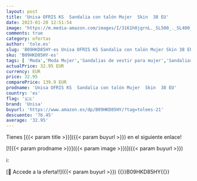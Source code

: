 ```yaml
---
layout: post
title: 'Unisa OFRIS KS  Sandalia con talón Mujer  Skin  38 EU'
date: 2023-01-20 12:51:54
image: 'https://m.media-amazon.com/images/I/3161h8jgrnL._SL500_._SL400_.jpg'
comments: true
category: ofertas
author: 'tole.es'
slug: 'B09HKD85HY-es Unisa OFRIS KS Sandalia con talón Mujer Skin 38 EU'
sku: 'B09HKD85HY-es'
tags: [ 'Moda','Moda Mujer','Sandalias de vestir para mujer','Sandalias y palas de mujer','Zapatos para mujer','sandalia','unisa','🇪🇸', ]
actualPrice: 32.95 EUR
currency: EUR
price: 32.95
comparePrice: 139.9 EUR
prodname: 'Unisa OFRIS KS  Sandalia con talón Mujer  Skin  38 EU'
country: 'es'
flag: '🇪🇸'
brand: 'Unisa'
buyurl: 'https://www.amazon.es/dp/B09HKD85HY/?tag=tolees-21'
descuento: '76.45'
average: '32.95'
---
```


Tienes [{{< param title >}}]({{< param buyurl >}}) en el siguiente enlace!

[![{{< param prodname >}}]({{< param image >}})]({{< param buyurl >}})

ℹ️:


[🛒 Accede a la oferta!!]({{< param buyurl >}})
{{<world>}}B09HKD85HY{{</world>}}
